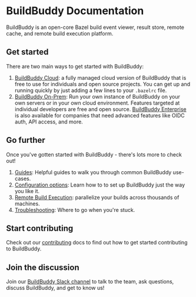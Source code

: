 <!--
{
  "name": "Introduction",
  "category": "5eeba6a6c5230e48eea60f18",
  "priority": 1000
}
-->
# BuildBuddy Documentation

BuildBuddy is an open-core Bazel build event viewer, result store, remote cache, and remote build execution platform.

## Get started

There are two main ways to get started with BuildBuddy:

1. [BuildBuddy Cloud](cloud.md): a fully managed cloud version of BuildBuddy that is free to use for individuals and open source projects. You can get up and running quickly by just adding a few lines to your `.bazelrc` file.
1. [BuildBuddy On-Prem](on-prem.md): Run your own instance of BuildBuddy on your own servers or in your own cloud environment. Features targeted at individual developers are free and open source. [BuildBuddy Enterprise](enterprise.md) is also available for companies that need advanced features like OIDC auth, API access, and more. 


## Go further

Once you've gotten started with BuildBuddy - there's lots more to check out!

1. [Guides](guides.md): Helpful guides to walk you through common BuildBuddy use-cases.
1. [Configuration options](config.md): Learn how to to set up BuildBuddy just the way you like it.
1. [Remote Build Execution](remote-build-execution.md): parallelize your builds across thousands of machines.
1. [Troubleshooting](troubleshooting.md): Where to go when you're stuck.

## Start contributing

Check out our [contributing](contributing.md) docs to find out how to get started contributing to BuildBuddy.

## Join the discussion

Join our [BuildBuddy Slack channel](https://join.slack.com/t/buildbuddy/shared_invite/zt-e0cugoo1-GiHaFuzzOYBPQzl9rkUR_g) to talk to the team, ask questions, discuss BuildBuddy, and get to know us!